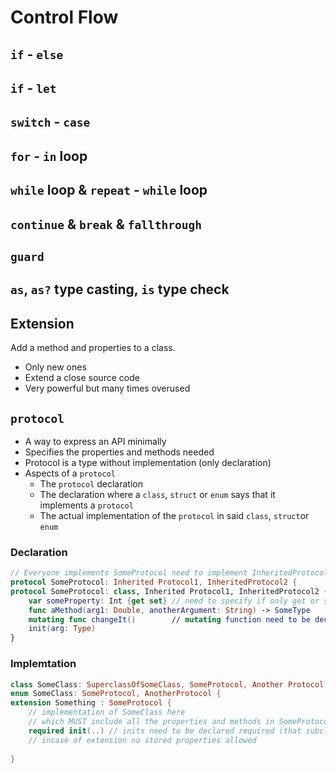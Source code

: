 # Control Flow
## `if` - `else`

## `if` - `let`

## `switch` - `case`

## `for` - `in` loop

## `while` loop & `repeat` - `while` loop

## `continue` & `break` & `fallthrough`

## `guard`

## `as`, `as?` type casting, `is` type check

## Extension
Add a method and properties to a class.
* Only new ones
* Extend a close source code
* Very powerful but many times overused

## `protocol`
* A way to express an API minimally
* Specifies the properties and methods needed
* Protocol is a type without implementation (only declaration)
* Aspects of a `protocol`
    * The `protocol` declaration
    * The declaration where a `class`, `struct` or `enum` says that it implements a `protocol`
    * The actual implementation of the `protocol` in said `class`, `struct`or `enum`

### Declaration
```swift
// Everyone implements SomeProtocol need to implement InheritedProtocol 1 & 2
protocol SomeProtocol: Inherited Protocol1, InheritedProtocol2 {        // can be implemented with class, struct or enum
protocol SomeProtocol: class, Inherited Protocol1, InheritedProtocol2 { // only class can implement
    var someProperty: Int {get set} // need to specify if only get or set or both
    func aMethod(arg1: Double, anotherArgument: String) -> SomeType
    mutating func changeIt()        // mutating function need to be declare
    init(arg: Type)
}
```

### Implemtation
```swift
class SomeClass: SuperclassOfSomeClass, SomeProtocol, Another Protocol { // implementation via class
enum SomeClass: SomeProtocol, AnotherProtocol {                          // implementation via struct
extension Something : SomeProtocol {                                     // implementation via an extension
    // implementation of SomeClass here
    // which MUST include all the properties and methods in SomeProtocol & AnotherProtocol
    required init(..) // inits need to be declared required (that subclass is coherent)
    // incase of extension no stored properties allowed
    
}
```

